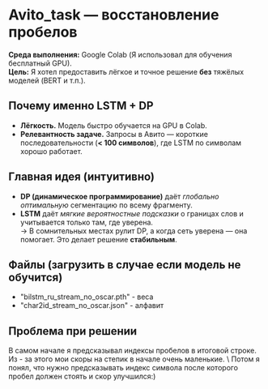 # Avito_task — восстановление пробелов

**Среда выполнения:** Google Colab (Я использовал для обучения бесплатный GPU).  
**Цель:** Я хотел предоставить лёгкое и точное решение **без** тяжёлых моделей (BERT и т.п.).

## Почему именно LSTM + DP
- **Лёгкость.** Модель быстро обучается на GPU в Colab.
- **Релевантность задаче.** Запросы в Авито — короткие последовательности (**< 100 символов**), где LSTM по символам хорошо работает.

## Главная идея (интуитивно)
- **DP (динамическое программирование)** даёт *глобально оптимальную* сегментацию по всему фрагменту.
- **LSTM** даёт *мягкие вероятностные подсказки* о границах слов и учитывается только там, где уверена.  
  → В сомнительных местах рулит DP, а когда сеть уверена — она помогает. Это делает решение **стабильным**.

## Файлы (загрузить в случае если модель не обучится)
- "bilstm_ru_stream_no_oscar.pth" - веса
- "char2id_stream_no_oscar.json" - алфавит

## Проблема при решении 
В самом начале я предсказывал индексы пробелов в итоговой строке. Из - за этого мои скоры на степик в начале очень маленькие. \\
Потом я понял, что нужно предсказывать индекс символа после которого пробел должен стоять и скор улучшился:)



